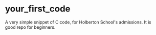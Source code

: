# your_first_code
A very simple snippet of C code, for Holberton School's admissions.
It is good repo for beginners.
